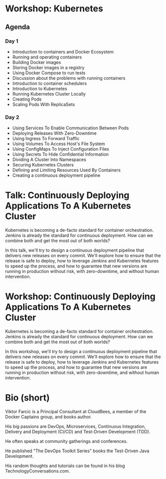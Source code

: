 # Workshop: Kubernetes

## Agenda

### Day 1

* Introduction to containers and Docker Ecosystem
* Running and operating containers
* Building Docker images
* Storing Docker images in a registry
* Using Docker Compose to run tests
* Discussion about the problems with running containers
* Introduction to container schedulers
* Introduction to Kubernetes
* Running Kubernetes Cluster Locally
* Creating Pods
* Scaling Pods With ReplicaSets

### Day 2

* Using Services To Enable Communication Between Pods
* Deploying Releases With Zero-Downtime
* Using Ingress To Forward Traffic
* Using Volumes To Access Host's File System
* Using ConfigMaps To Inject Configuration Files
* Using Secrets To Hide Confidential Information
* Dividing A Cluster Into Namespaces
* Securing Kubernetes Clusters
* Defining and Limiting Resources Used By Containers
* Creating a continuous deployment pipeline

# Talk: Continuously Deploying Applications To A Kubernetes Cluster

Kubernetes is becoming a de-facto standard for container orchestration. Jenkins is already the standard for continuous deployment. How can we combine both and get the most out of both worlds?

In this talk, we'll try to design a continuous deployment pipeline that delivers new releases on every commit. We'll explore how to ensure that the release is safe to deploy, how to leverage Jenkins and Kubernetes features to speed up the process, and how to guarantee that new versions are running in production without risk, with zero-downtime, and without human intervention.

# Workshop: Continuously Deploying Applications To A Kubernetes Cluster

Kubernetes is becoming a de-facto standard for container orchestration. Jenkins is already the standard for continuous deployment. How can we combine both and get the most out of both worlds?

In this workshop, we'll try to design a continuous deployment pipeline that delivers new releases on every commit. We'll explore how to ensure that the release is safe to deploy, how to leverage Jenkins and Kubernetes features to speed up the process, and how to guarantee that new versions are running in production without risk, with zero-downtime, and without human intervention.

# Bio (short)

Viktor Farcic is a Principal Consultant at CloudBees, a member of the Docker Captains group, and books author.

His big passions are DevOps, Microservices, Continuous Integration, Delivery and Deployment (CI/CD) and Test-Driven Development (TDD).

He often speaks at community gatherings and conferences.

He published "The DevOps Toolkit Series" books the Test-Driven Java Development.

His random thoughts and tutorials can be found in his blog TechnologyConversations.com.
